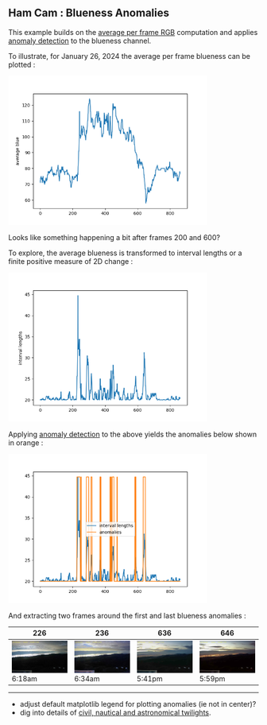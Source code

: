 
## Ham Cam : Blueness Anomalies

This example builds on the [average per frame RGB](../hcc_02_ave_rgb/) computation and applies [anomaly detection](https://github.com/ankane/AnomalyDetection.cpp) to the blueness channel.

To illustrate, for January 26, 2024 the average per frame blueness can be plotted :

<img src="ave_b.png" width=400px>

Looks like something happening a bit after frames 200 and 600?

To explore, the average blueness is transformed to interval lengths or a finite positive measure of 2D change :

<img src="interval_lengths.png" width=400px>

Applying [anomaly detection](https://github.com/ankane/AnomalyDetection.cpp) to the above yields the anomalies below shown in orange :

<img src="anomalies.png" width=400px>

And extracting two frames around the first and last blueness anomalies :

| 226 | 236 | 636 | 646 |
| --- | --- | --- | --- |
| <img src="frame_0000226.jpg" width=200px><br>6:18am | <img src="frame_0000236.jpg" width=200px><br>6:34am | <img src="frame_0000636.jpg" width=200px><br>5:41pm | <img src="frame_0000646.jpg" width=200px><br>5:59pm | 

---

* adjust default matplotlib legend for plotting anomalies (ie not in center)?
* dig into details of [civil, nautical and astronomical twilights](https://en.wikipedia.org/wiki/Sunset).
